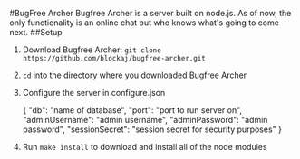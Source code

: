 #BugFree Archer
Bugfree Archer is a server built on node.js. As of now, the only functionality is an online chat but
who knows what's going to come next.
##Setup
1. Download Bugfree Archer: `git clone https://github.com/blockaj/bugfree-archer.git`
2. `cd` into the directory where you downloaded Bugfree Archer
3. Configure the server in configure.json

      {
          "db": "name of database",
          "port": "port to run server on",
          "adminUsername": "admin username",
          "adminPassword": "admin password",
          "sessionSecret": "session secret for security purposes"
      }
4. Run `make install` to download and install all of the node modules
